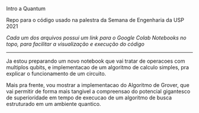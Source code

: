 Intro a Quantum

Repo para o código usado na palestra da Semana de Engenharia da USP 2021

*Cada um dos arquivos possui um link para o Google Colab Notebooks no topo, para facilitar a visualização e execução do código*

---

Ja estou preparando um novo notebook que vai tratar de operacoes com multiplos qubits, e implementacao de um algoritmo de calculo simples, pra explicar o funcionamento de um circuito.

Mais pra frente, vou mostrar a implementacao do Algoritmo de Grover, que vai permitir de forma mais tangivel a compreensao do potencial gigantesco de superioridade em tempo de execucao de um algoritmo de busca estruturado em um ambiente quantico.
